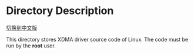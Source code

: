 # Directory Description

[切换到中文版](./README_CN.md)

This directory stores XDMA driver source code of Linux. The code must be run by the **root** user.


